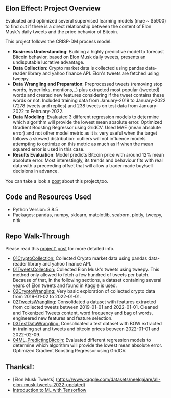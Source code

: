 ## Elon Effect: Project Overview

Evaluated and optimized several supervised learning models (mae ~ $5900) to find out if there is a direct relationship between the content of Elon Musk's daily tweets and the price behavior of Bitcoin. 

This project follows the CRISP-DM process model:
- **Business Understanding**: Building a highly predictive model to forecast Bitcoin behavior, based on Elon Musk daily tweets, presents an undisputable lucrative advantage.  
- **Data Collection**: Crypto market data is collected using pandas data-reader library and yahoo finance API. Elon's tweets are fetched using tweepy.
- **Data Wrangling and Preparation**: Preprocessed tweets (removing stop words, hyperlinks, mentions,..) plus extracted most popular (tweeted) words and created new features considering if the tweet contains these words or not. Included training data from January-2019 to January-2022 (7278 tweets and replies) and 238 tweets on test data from January-2022 to February-2022.
- **Data Modeling**: Evaluated 3 different regression models to determine which algorithm will provide the lowest mean absolute error. Optimized Gradient Boosting Regressor using GridCV. Used MAE (mean absolute error) and not other model metric as it is very useful when the target follows a skewed distribution: outliers will not influence models attempting to optimize on this metric as much as if when the mean squared error is used in this case.
- **Results Evaluation**: Model predicts Bitcoin price with around 12% mean absolute error. Most interestingly, its trends and behaviour fits with real data with a preceeding offset that will allow a trader made buy/sell decisions in advance. 

You can take a look a [post](https://montsebenito.github.io/elonmusk/) about this project,too.


## Code and Resources Used
- Python Version: 3.8.5
- Packages: pandas, numpy, sklearn, matplotlib, seaborn, plotly, tweepy, nltk


## Repo Walk-Through
Please read this [project' post](https://montsebenito.github.io/elonmusk) for more detailed info.

- [01CryptoCollection:](https://github.com/montsebenito/eloneffect/blob/01CryptoCollection.ipynb) Collected Crypto market data using pandas data-reader library and yahoo finance API.
- [01TweetsCollection:](https://github.com/montsebenito/eloneffect/blob/01TweetsCollection.ipynb) Collected Elon Musk's tweets using tweepy. This method only allowed to fetch a few hundred of tweets per batch. Because of that, in the following sections, a dataset containing several years of Elon tweets and found in Kaggle is used.
- [02CryptoWrangling:](https://github.com/montsebenito/eloneffect/blob/02CryptoWrangling.ipynb) Very basic exploration of collected crypto data from 2019-01-02 to 2022-01-01.
- [02TweetsWrangling:](https://github.com/montsebenito/eloneffect/blob/02TweetsWrangling.ipynb) Consolidated a dataset with features extracted from collected tweets between 2019-01-01 and 2022-01-01. Cleaned and Tokenized Tweets content, word frequency and bag of words, engineered new features and feature selection.
- [03TestDataWrangling:](https://github.com/montsebenito/eloneffect/blob/03TestDataWrangling.ipynb) Consolidated a test dataset with BOW extracted in training set and tweets and bitcoin prices between 2022-01-01 and 2022-02-09.
- [04ML_PredictingBitcoin:](https://github.com/montsebenito/eloneffect/blob/04ML-Bitcoin.ipynb) Evaluated different regression models to determine which algorithm will provide the lowest mean absolute error. Optimized Gradient Boosting Regressor using GridCV.


## Thanks!:
- [Elon Musk Tweets] (https://www.kaggle.com/datasets/neelgajare/all-elon-musk-tweets-2022-updated)
- [Introduction to ML with Tensorflow](https://www.udacity.com/course/intro-to-machine-learning-with-tensorflow-nanodegree--nd230)
